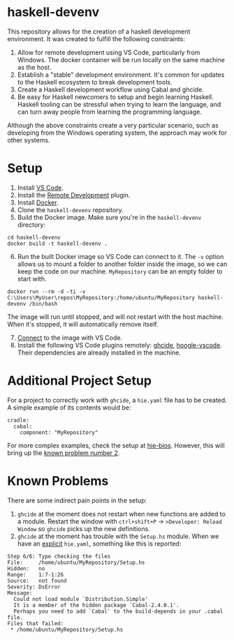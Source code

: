# haskell-devenv
This repository allows for the creation of a haskell development environment. It was created to fulfill the following constraints:

1. Allow for remote development using VS Code, particularly from Windows. The docker container will be run locally on the same machine as the host.
2. Establish a "stable" development environment. It's common for updates to the Haskell ecosystem to break development tools.
3. Create a Haskell development workflow using Cabal and ghcide.
4. Be easy for Haskell newcomers to setup and begin learning Haskell. Haskell tooling can be stressful when trying to learn the language, and can turn away people from learning the programming language.

Although the above constraints create a very particular scenario, such as developing from the Windows operating system, the approach may work for other systems.

# Setup
1. Install [VS Code](https://code.visualstudio.com/).
2. Install the [Remote Development](https://marketplace.visualstudio.com/items?itemName=ms-vscode-remote.vscode-remote-extensionpack) plugin.
3. Install [Docker](https://www.docker.com/).
4. Clone the ```haskell-devenv``` repository.
5. Build the Docker image. Make sure you're in the ```haskell-devenv``` directory:
```
cd haskell-devenv
docker build -t haskell-devenv .
```
6. Run the built Docker image so VS Code can connect to it. The ```-v``` option allows us to mount a folder to another folder inside the image, so we can keep the code on our machine. ```MyRepository``` can be an empty folder to start with.
```
docker run --rm -d -ti -v C:\Users\MyUser\repos\MyRepository:/home/ubuntu/MyRepository haskell-devenv /bin/bash
```
The image will run until stopped, and will not restart with the host machine. When it's stopped, it will automatically remove itself.

7. [Connect](https://code.visualstudio.com/docs/remote/containers#_attaching-to-running-containers) to the image with VS Code.
8. Install the following VS Code plugins remotely: [ghcide](https://marketplace.visualstudio.com/items?itemName=DigitalAssetHoldingsLLC.ghcide), [hoogle-vscode](https://marketplace.visualstudio.com/items?itemName=jcanero.hoogle-vscode). Their dependencies are already installed in the machine.

# Additional Project Setup
For a project to correctly work with ```ghcide```, a ```hie.yaml``` file has to be created. A simple example of its contents would be:
```
cradle:
  cabal:
    component: "MyRepository"
```

For more complex examples, check the setup at [hie-bios](https://github.com/mpickering/hie-bios#explicit-configuration). However, this will bring up the [known problem number 2](#known-problems).

# <a name="known-problems"></a>Known Problems
There are some indirect pain points in the setup:

1. ```ghcide``` at the moment does not restart when new functions are added to a module. Restart the window with ```ctrl+shift+P``` -> ```>Developer: Reload Window``` so ```ghcide``` picks up the new definitions.
2. ```ghcide``` at the moment has trouble with the ```Setup.hs``` module. When we have an [explicit](https://github.com/mpickering/hie-bios#explicit-configuration) ```hie.yaml```, something like this is reported:
```
Step 6/6: Type checking the files
File:     /home/ubuntu/MyRepository/Setup.hs
Hidden:   no
Range:    1:7-1:26
Source:   not found
Severity: DsError
Message: 
  Could not load module `Distribution.Simple'
  It is a member of the hidden package `Cabal-2.4.0.1'.
  Perhaps you need to add `Cabal' to the build-depends in your .cabal file.
Files that failed:
 * /home/ubuntu/MyRepository/Setup.hs
```
